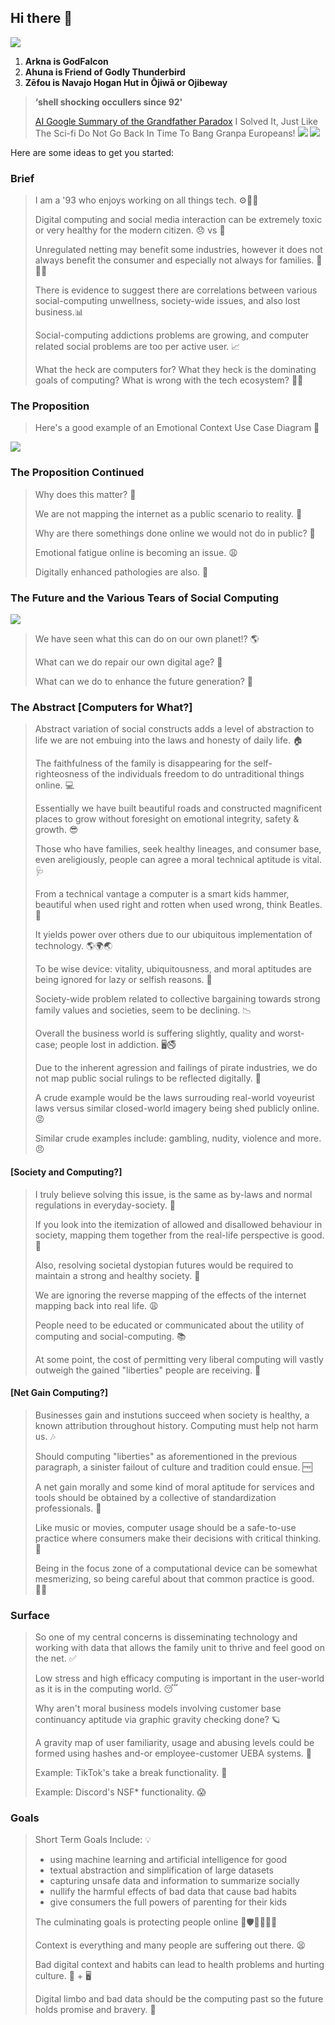## Hi there 👋

![](/AI_Generated_Image_2025-09-05.png.jpg)

1. **Arkna is GodFalcon**
1. **Ahuna is Friend of Godly Thunderbird**
1. **Zēfou is Navajo Hogan Hut in Ōjiwā or Ojibeway**
> 
> **‘shell shocking occullers since 92'**
> 
> [AI Google Summary of the Grandfather Paradox](https://share.google/aimode/lSicnSiE4AZbgQGrD)
> I Solved It, Just Like The Sci-fi Do Not Go Back In Time To Bang Granpa Europeans!
>  ![](/diagrams/tweet-1967563702397526163.png)
> ![](/diagrams/tweet-1967564654328373507.png) 

Here are some ideas to get you started:

### Brief

> I am a '93 who enjoys working on all things tech. ⚙️👨‍💻
>
> Digital computing and social media interaction can be
> extremely toxic or very healthy for the modern citizen. 😞 vs 🙂 
>
> Unregulated netting may benefit some industries, however it does not
> always benefit the consumer and especially not always for families. 🙈🙉🙊
>
> There is evidence to suggest there are correlations between various 
> social-computing unwellness, society-wide issues, 
> and also lost business.📊
> 
> Social-computing addictions problems are growing, and computer related social
> problems are too per active user. 📈
>
> What the heck are computers for?
> What they heck is the dominating goals of computing?
> What is wrong with the tech ecosystem? 🤦‍♂️
>
>

### The Proposition

> Here's a good example of an Emotional Context Use Case Diagram 📝
>

![](/diagrams/Emotional-Context-Use-Case-Diagram.jpg)

### The Proposition Continued

> Why does this matter? 🤔
>
> We are not mapping the internet as a public scenario to reality. 🥴
>
> Why are there somethings done online we would not do in public? 🙈
>
> Emotional fatigue online is becoming an issue.  😩
>
> Digitally enhanced pathologies are also. 🤪
>

### The Future and the Various Tears of Social Computing

![](/diagrams/Application-Tiers.jpg)

> We have seen what this can do on our own planet!? 🌎
>
> What can we do repair our own digital age? 🤨
> 
> What can we do to enhance the future generation? 🔮
>

### The Abstract [Computers for What?]

> Abstract variation of social constructs adds a level of abstraction to life we are not embuing into the laws and honesty of daily life. 🏠
>
> The faithfulness of the family is disappearing for the self-righteosness of the individuals freedom to do untraditional things online. 💻
>
> Essentially we have built beautiful roads and constructed magnificent places to grow without foresight on emotional integrity, safety & growth. 😎
>
> Those who have families, seek healthy lineages, and consumer base, even areligiously, people can agree a moral technical aptitude is vital. 🩺
>
> From a technical vantage a computer is a smart kids hammer, beautiful when used right and rotten when used wrong, think Beatles. 🧠
>
> It yields power over others due to our ubiquitous implementation of technology. 🌎🌍🌏
>
> To be wise device: vitality, ubiquitousness, and moral aptitudes are being ignored for lazy or selfish reasons. 👀
>
> Society-wide problem related to collective bargaining towards strong family values and societies, seem to be declining. 📉
>
> Overall the business world is suffering slightly, quality and worst-case; people lost in addiction. 🖥️🚭
>
> Due to the inherent agression and failings of pirate industries, we do not map public social rulings to be reflected digitally. 📢
>
> A crude example would be the laws surrouding real-world voyeurist laws versus similar closed-world imagery being shed publicly online. 😡
>
> Similar crude examples include: gambling, nudity, violence and more. 😠

#### [Society and Computing?]

> I truly believe solving this issue, is the same as by-laws and normal regulations in everyday-society. 👏
>
> If you look into the itemization of allowed and disallowed behaviour in society, mapping them together from the real-life perspective is good. 🤞
>
> Also, resolving societal dystopian futures would be required to maintain a strong and healthy society. 🌳
>
> We are ignoring the reverse mapping of the effects of the internet mapping back into real life. 😩
>
> People need to be educated or communicated about the utility of computing and social-computing. 📚
>
> At some point, the cost of permitting very liberal computing will vastly outweigh the gained "liberties" people are receiving. 🤥

#### [Net Gain Computing?]

> Businesses gain and instutions succeed when society is healthy, a known attribution throughout history. Computing must help not harm us. 🎶
>
> Should computing "liberties" as aforementioned in the previous paragraph, a sinister failout of culture and tradition could ensue. 🆓
>
> A net gain morally and some kind of moral aptitude for services and tools should be obtained by a collective of standardization professionals. 🧳
>
> Like music or movies, computer usage should be a safe-to-use practice where consumers make their decisions with critical thinking. 🧐
>
> Being in the focus zone of a computational device can be somewhat mesmerizing, so being careful about that common practice is good. 👨‍💻

### Surface

> So one of my central concerns is disseminating technology and working with data that allows the family unit to thrive and feel good on the net. ✅
>
> Low stress and high efficacy computing is important in the user-world as it is in the computing world. 😴
>
> Why aren't moral business models involving customer base continuancy aptitude via graphic gravity checking done? 🪐
>
> A gravity map of user familiarity, usage and abusing levels could be formed using hashes and-or employee-customer UEBA systems. 🌝
>
> Example: TikTok's take a break functionality. 🧩
>
> Example: Discord's NSF* functionality. 😱

### Goals

> Short Term Goals Include: 💡
>   * using machine learning and artificial intelligence for good
>   * textual abstraction and simplification of large datasets
>   * capturing unsafe data and information to summarize socially
>   * nullify the harmful effects of bad data that cause bad habits
>   * give consumers the full powers of parenting for their kids
>
> The culminating goals is protecting people online 🤺🛡️👨👩👶👶
>
> Context is everything and many people are suffering out there. 😫
>
> Bad digital context and habits can lead to health problems and hurting culture. 💌 + 🖥️
>
> Digital limbo and bad data should be the computing past so the future holds promise and bravery. 🫡
>
